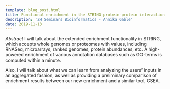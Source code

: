 ```yaml
---
template: blog_post.html
title: Functional enrichment in the STRING protein-protein interaction database
description: 'ZH Seminars Bioinformatics - Annika Gable'
date: 2019-11-13
---
```


*Abstract* I will talk about the extended enrichment functionality in STRING, which accepts whole genomes or proteomes with values, including RNASeq, microarrays, ranked genomes, protein abundances, etc. 
A high-powered enrichment of various annotation databases such as GO-terms is computed within a minute.

Also, I will talk about what we can learn from analyzing the users’ inputs in an aggregated fashion, as well as providing a preliminary comparison of enrichment results between our new enrichment and a similar tool, GSEA.

